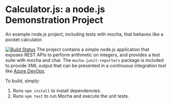 Calculator.js: a node.js Demonstration Project
==============================================
An example node.js project, including tests with mocha, that behaves like
a pocket calculator.

[![Build Status](https://dev.azure.com/kennypendyala/Integrating%20External%20Source%20Control%20with%20Azure%20Pipelines/_apis/build/status/Kennypendyala.calculator?branchName=refs%2Fpull%2F2%2Fmerge)](https://dev.azure.com/kennypendyala/Integrating%20External%20Source%20Control%20with%20Azure%20Pipelines/_build/latest?definitionId=9&branchName=refs%2Fpull%2F2%2Fmerge)
The project contains a simple node.js application that exposes REST APIs
to perform arithmetic on integers, and provides a test suite with mocha
and chai.  The `mocha-junit-reporters` package is included to provide XML
output that can be presented in a continuous integration tool like
[Azure DevOps](https://azure.com/devops).

To build, simply:

1. Runs `npm install` to install dependencies.
2. Runs `npm test` to run Mocha and execute the unit tests.

